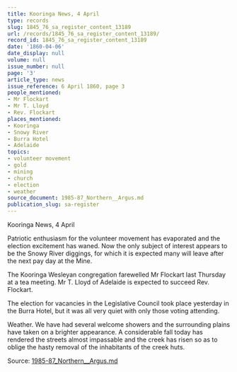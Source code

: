 ```yaml
---
title: Kooringa News, 4 April
type: records
slug: 1845_76_sa_register_content_13189
url: /records/1845_76_sa_register_content_13189/
record_id: 1845_76_sa_register_content_13189
date: '1860-04-06'
date_display: null
volume: null
issue_number: null
page: '3'
article_type: news
issue_reference: 6 April 1860, page 3
people_mentioned:
- Mr Flockart
- Mr T. Lloyd
- Rev. Flockart
places_mentioned:
- Kooringa
- Snowy River
- Burra Hotel
- Adelaide
topics:
- volunteer movement
- gold
- mining
- church
- election
- weather
source_document: 1985-87_Northern__Argus.md
publication_slug: sa-register
---
```


Kooringa News, 4 April

Patriotic enthusiasm for the volunteer movement has evaporated and the election excitement has waned.  Now the only subject of interest appears to be the Snowy River diggings, for which it is expected many will leave after the next pay day at the Mine.

The Kooringa Wesleyan congregation farewelled Mr Flockart last Thursday at a tea meeting.  Mr T. Lloyd of Adelaide is expected to succeed Rev. Flockart.

The election for vacancies in the Legislative Council took place yesterday in the Burra Hotel, but it was all very quiet with only those voting attending.

Weather.  We have had several welcome showers and the surrounding plains have taken on a brighter appearance.  A considerable fall today has rendered the streets almost impassable and the creek has risen so as to oblige the hasty removal of the inhabitants of the creek huts.

Source: [1985-87_Northern__Argus.md](/downloads/markdown/1985-87_Northern__Argus.md)
